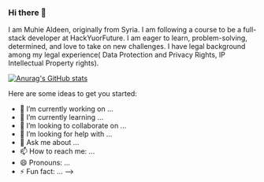 ### Hi there 👋


I am Muhie Aldeen, originally from Syria. I am following a course to be a full-stack developer at HackYuorFuture. I am eager to learn, problem-solving, determined, and love to take on new challenges. I have legal background among my legal experience( Data Protection and Privacy Rights, IP Intellectual Property rights).

[![Anurag's GitHub stats](https://github-readme-stats.vercel.app/api?username=MuhieAldeen)](https://github.com/anuraghazra/github-readme-stats)

Here are some ideas to get you started:

- 🔭 I’m currently working on ...
- 🌱 I’m currently learning ...
- 👯 I’m looking to collaborate on ...
- 🤔 I’m looking for help with ...
- 💬 Ask me about ...
- 📫 How to reach me: ...
- 😄 Pronouns: ...
- ⚡ Fun fact: ...
-->
